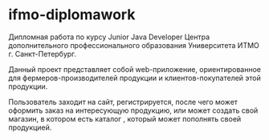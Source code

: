 # ifmo-diplomawork
Дипломная работа по курсу Junior Java Developer 
Центра дополнительного профессионального образования Университета ИТМО г. Санкт-Петербург.

Данный проект представляет собой web-приложение, ориентированное для фермеров-производителей продукции
и клиентов-покупателей этой продукции.

Пользователь заходит на сайт, регистрируется, после чего может оформить заказ на интересующую продукцию,
или может создать свой магазин, в котором есть каталог , который может пополнять своей продукцией. 
